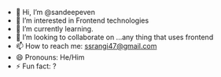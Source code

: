 - 👋 Hi, I’m @sandeepeven
- 👀 I’m interested in Frontend technologies 
- 🌱 I’m currently learning.
- 💞️ I’m looking to collaborate on ...any thing that uses frontend
- 📫 How to reach me: ssrangi47@gmail.com
- 😄 Pronouns: He/Him
- ⚡ Fun fact: ?

<!---
sandeepeven/sandeepeven is a ✨ special ✨ repository because its `README.md` (this file) appears on your GitHub profile.
You can click the Preview link to take a look at your changes.
--->
